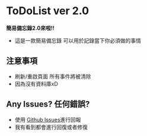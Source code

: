 # ToDoList ver 2.0
**簡易備忘錄2.0來啦!!**

+ 這是一款簡易備忘錄
  可以用於記錄當下你必須做的事情

## 注意事項
+ 刷新/重啟頁面 所有事件將被清除
+ 因為沒有資料庫xD 

## Any Issues? 任何錯誤?
+ 使用 [Github Issues](https://github.com/YuDong-0222/todolistv2/issues)進行回報
+ 我有看到都會進行回復或者修復
